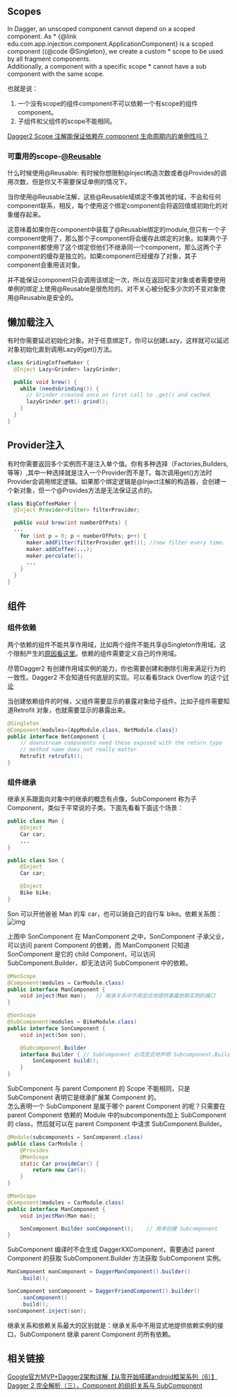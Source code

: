 ## Scopes  
In Dagger, an unscoped component cannot depend on a scoped component. As * {@link edu.com.app.injection.component.ApplicationComponent} is a scoped component ({@code @Singleton}, we create a custom  * scope to be used by all fragment components.   
Additionally, a component with a specific scope * cannot have a sub component with the same scope.    

也就是说：  
1. 一个没有scope的组件component不可以依赖一个有scope的组件component。  
2. 子组件和父组件的scope不能相同。  

[Dagger2 Scope 注解能保证依赖在 component 生命周期内的单例性吗？](https://blog.piasy.com/2016/04/11/Dagger2-Scope-Instance/)

### 可重用的scope-[@Reusable](https://google.github.io/dagger/api/latest/dagger/Reusable.html)  
什么时候使用@Reusable: 有时候你想限制@Inject构造次数或者@Provides的调用次数，但是你又不需要保证单例的情况下。     

当你使用@Reusable注解，这些@Reusable域绑定不像其他的域，不会和任何component联系，相反，每个使用这个绑定component会将返回值或初始化的对象缓存起来。  

这意味着如果你在component中装载了@Reusable绑定的module,但只有一个子component使用了，那么那个子component将会缓存此绑定的对象。如果两个子component都使用了这个绑定但他们不继承同一个component，那么这两个子component的缓存是独立的。如果component已经缓存了对象，其子component会重用该对象。   

并不能保证component只会调用该绑定一次，所以在返回可变对象或者需要使用单例的绑定上使用@Reusable是很危险的。对不关心被分配多少次的不变对象使用@Reusable是安全的。

## 懒加载注入
有时你需要延迟初始化对象。对于任意绑定T，你可以创建Lazy<T>，这样就可以延迟对象初始化直到调用Lazy<T>的get()方法。  
```Java
class GridingCoffeeMaker {
  @Inject Lazy<Grinder> lazyGrinder;

  public void brew() {
    while (needsGrinding()) {
      // Grinder created once on first call to .get() and cached.
      lazyGrinder.get().grind();
    }
  }
}
```

## Provider注入
有时你需要返回多个实例而不是注入单个值。你有多种选择（Factories,Builders,等等）,其中一种选择就是注入一个Provider<T>而不是T。每次调用get()方法时Provider<T>会调用绑定逻辑。如果那个绑定逻辑是@Inject注解的构造器，会创建一个新对象，但一个@Provides方法是无法保证这点的。  
```java
class BigCoffeeMaker {
  @Inject Provider<Filter> filterProvider;

  public void brew(int numberOfPots) {
  ...
    for (int p = 0; p < numberOfPots; p++) {
      maker.addFilter(filterProvider.get()); //new filter every time.
      maker.addCoffee(...);
      maker.percolate();
      ...
    }
  }
}
```

##


## 组件
### 组件依赖  
两个依赖的组件不能共享作用域，比如两个组件不能共享@Singleton作用域。这个限制产生的[原因看这里](https://github.com/google/dagger/issues/107#issuecomment-71073298)。依赖的组件需要定义自己的作用域。     

尽管Dagger2 有创建作用域实例的能力，你也需要创建和删除引用来满足行为的一致性。Dagger2 不会知道任何底层的实现。可以看看Stack Overflow 的这个[讨论](https://stackoverflow.com/questions/28411352/what-determines-the-lifecycle-of-a-component-object-graph-in-dagger-2)  

当创建依赖组件的时候，父组件需要显示的暴露对象给子组件。比如子组件需要知道Retrofit 对象，也就需要显示的暴露出来。
```java
@Singleton
@Component(modules={AppModule.class, NetModule.class})
public interface NetComponent {
    // downstream components need these exposed with the return type
    // method name does not really matter
    Retrofit retrofit();
}
```
### 组件继承  
继承关系跟面向对象中的继承的概念有点像，SubComponent 称为子 Component，类似于平常说的子类。下面先看看下面这个场景：  
```java
public class Man {
    @Inject
    Car car;
    ...
}

public class Son {
    @Inject
    Car car;

    @Inject
    Bike bike;
}
```  
Son 可以开他爸爸 Man 的车 car，也可以骑自己的自行车 bike。依赖关系图：  
![img](http://upload-images.jianshu.io/upload_images/6193835-2547b75874aa3238.png?imageMogr2/auto-orient/strip%7CimageView2/2/w/1240)

上图中 SonComponent 在 ManComponent 之中，SonComponent 子承父业，可以访问 parent Component 的依赖，而 ManComponent 只知道 SonComponent 是它的 child Component，可以访问 SubComponent.Builder，却无法访问 SubComponent 中的依赖。  

```java
@ManScope
@Component(modules = CarModule.class)
public interface ManComponent {
    void inject(Man man);   // 继承关系中不用显式地提供暴露依赖实例的接口
}

@SonScope
@SubComponent(modules = BikeModule.class)
public interface SonComponent {
    void inject(Son son);

    @Subcomponent.Builder
    interface Builder { // SubComponent 必须显式地声明 Subcomponent.Builder，parent Component 需要用 Builder 来创建 SubComponent
        SonComponent build();
    }
}
```
SubComponent 与 parent Component 的 Scope 不能相同，只是 SubComponent 表明它是继承扩展某 Component 的。    
怎么表明一个 SubComponent 是属于哪个 parent Component 的呢？只需要在 parent Component 依赖的 Module 中的subcomponents加上 SubComponent 的 class，然后就可以在 parent Component 中请求 SubComponent.Builder。   
```java
@Module(subcomponents = SonComponent.class)
public class CarModule {
    @Provides
    @ManScope
    static Car provideCar() {
        return new Car();
    }
}

@ManScope
@Component(modules = CarModule.class)
public interface ManComponent {
    void injectMan(Man man);

    SonComponent.Builder sonComponent();    // 用来创建 Subcomponent
}
```
SubComponent 编译时不会生成 DaggerXXComponent，需要通过 parent Component 的获取 SubComponent.Builder 方法获取 SubComponent 实例。   
```java
ManComponent manComponent = DaggerManComponent().builder()
    .build();

SonComponent sonComponent = DaggerFriendComponent().builder()
    .sonComponent()
    .build();
sonComponent.inject(son);
```
继承关系和依赖关系最大的区别就是：继承关系中不用显式地提供依赖实例的接口，SubComponent 继承 parent Component 的所有依赖。



## 相关链接
[Google官方MVP+Dagger2架构详解【从零开始搭建android框架系列（6）】](http://www.jianshu.com/p/01d3c014b0b1)  
[Dagger 2 完全解析（三），Component 的组织关系与 SubComponent](http://www.jianshu.com/p/2ac2f39cb25f)

